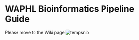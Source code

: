# WAPHL Bioinformatics Pipeline Guide
Please move to the Wiki page
![tempsnip](https://user-images.githubusercontent.com/88352855/227003009-9af53d64-3b52-4443-bac1-6d1beb14acca.png)
